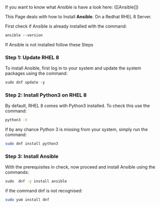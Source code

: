 
If you want to know what Ansible is have a look here: ([[Ansible]])

This Page deals with how to Install **Ansible**. On a Redhat RHEL 8 Server.


First check if Ansible is already installed with the command:

```Bash
ansible --version
```

If Ansible is not installed follow these Steps

### **Step 1: Update RHEL 8**

To install Ansible, first log in to your system and update the system packages using the command:

```Bash
sudo dnf update -y
```

### **Step 2: Install Python3 on RHEL 8**

By default, RHEL 8 comes with Python3 installed. To check this use the command:

```Bash
python3 -V
```

If by any chance Python 3 is missing from your system, simply run the command:

```Bash
sudo dnf install python3
```

### **Step 3: Install Ansible**

With the prerequisites in check, now proceed and install Ansible using the commands:

```Bash
sudo  dnf -y install ansible
```

if the command dnf is not recognised:
```Bash
sudo yum install dnf
```